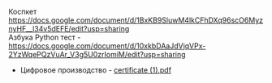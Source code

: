 Коспкет https://docs.google.com/document/d/1BxKB9SluwM4lkCFhDXq96scO6MyznyHF__l34v5dEFE/edit?usp=sharing   
Азбука Python тест - https://docs.google.com/document/d/10xkbDAaJdVjqVPx-2YzWqePQzVuAr_V3g5U0zrIomiM/edit?usp=sharing
- Цифровое производство - [certificate (1).pdf](https://github.com/Katya6589/semester5/files/12784275/certificate.1.pdf)



